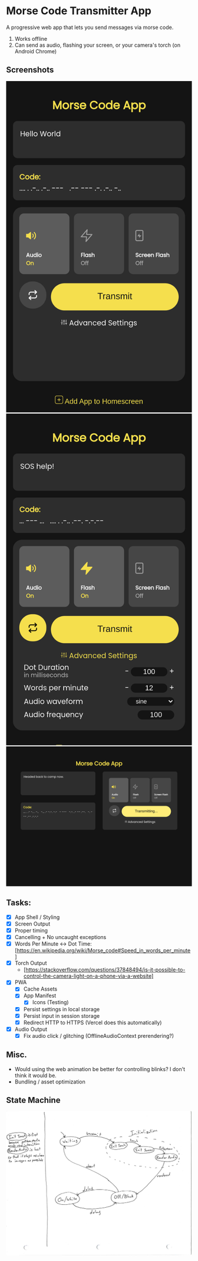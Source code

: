 # Morse Code Transmitter App
A progressive web app that lets you send messages via morse code.
1. Works offline
2. Can send as audio, flashing your screen, or your camera's torch (on Android Chrome)

## Screenshots
![Mobile device](/screenshots/Pixel_2.png)
![Mobile device with advanced settings open](/screenshots/Pixel_2-settings.png)
![iPad sending a message](/screenshots/iPad.png)

## Tasks:
* [x] App Shell / Styling
* [x] Screen Output
* [x] Proper timing
* [x] Cancelling + No uncaught exceptions
* [x] Words Per Minute <-> Dot Time: [https://en.wikipedia.org/wiki/Morse_code#Speed_in_words_per_minute]
* [x] Torch Output
	* [https://stackoverflow.com/questions/37848494/is-it-possible-to-control-the-camera-light-on-a-phone-via-a-website]
* [x] PWA
	* [x] Cache Assets
	* [x] App Manifest
		* [x] Icons (Testing)
	* [x] Persist settings in local storage
	* [x] Persist input in session storage
	* [x] Redirect HTTP to HTTPS (Vercel does this automatically)
* [x] Audio Output
	* [x] Fix audio click / glitching (OfflineAudioContext prerendering?)

## Misc.
* Would using the web animation be better for controlling blinks?  I don't think it would be.
* Bundling / asset optimization

## State Machine
![State Machine diagram](state-diagram.png)